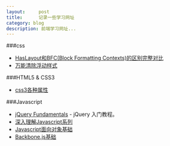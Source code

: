 ```yaml
---
layout:     post
title:      记录一些学习网址
category: blog
description: 前端学习网址...
---
```

###css

* [HasLayout和BFC(Block Formatting Contexts)的区别完整对比](http://www.smallni.com/haslayout-block-formatting-contexts/)
* [万能清除浮动样式](http://www.qianduan.net/universal-to-remove-floating-style.html)

###HTML5 &amp; CSS3

* [css3各种属性](http://www.w3cplus.com/)

###Javascript

* [jQuery Fundamentals](http://jqfundamentals.com/book/index.html) - jQuery 入门教程。
* [深入理解Javascript系列](http://www.cnblogs.com/TomXu/archive/2011/12/15/2288411.html)
* [Javascript面向对象基础](http://coolshell.cn/articles/6441.html)
* [Backbone.js基础](http://github.com/addyosmani/backbone-fundamentals)